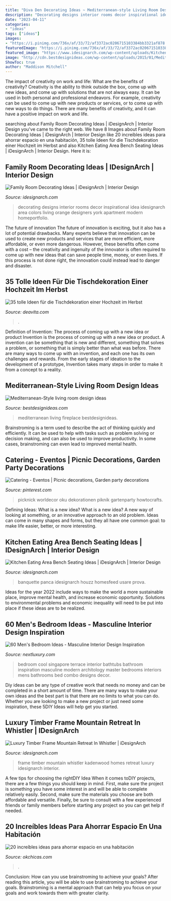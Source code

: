 ```yaml
---
title: "Diva Den Decorating Ideas ~ Mediterranean-style Living Room Design Ideas"
description: "Decorating designs interior rooms decor inspirational idea idesignarch area colors living orange designers york apartment modern homeportfolio"
date: "2023-04-11"
categories:
- "ideas"
tags: ["ideas"]
images:
- "https://i.pinimg.com/736x/af/33/72/af3372ac0206715103384bb3321af878.jpg"
featuredImage: "https://i.pinimg.com/736x/af/33/72/af3372ac0206715103384bb3321af878.jpg"
featured_image: "https://www.idesignarch.com/wp-content/uploads/Kitchen-Bench-Seating-Ideas_8.jpg"
image: "http://cdn.bestdesignideas.com/wp-content/uploads/2015/01/Mediterranean-Style-living-room-design-fireplace-909x1226.jpg"
ShowToc: true
author: "Maddison Mitchell"
---
```



The impact of creativity on work and life: What are the benefits of creativity?
Creativity is the ability to think outside the box, come up with new ideas, and come up with solutions that are not always easy. It can be used in both personal and professional endeavors. For example, creativity can be used to come up with new products or services, or to come up with new ways to do things. There are many benefits of creativity, and it can have a positive impact on work and life.

	

		
searching about Family Room Decorating Ideas | iDesignArch | Interior Design you've came to the right web. We have 8 Images about Family Room Decorating Ideas | iDesignArch | Interior Design like 20 increíbles ideas para ahorrar espacio en una habitación, 35 tolle Ideen für die Tischdekoration einer Hochzeit im Herbst and also Kitchen Eating Area Bench Seating Ideas | iDesignArch | Interior Design. Here it is:
		
    
## Family Room Decorating Ideas | IDesignArch | Interior Design

<img loading=lazy src="https://www.idesignarch.com/wp-content/uploads/Family-Room-Decorating-Ideas_6.jpg" onerror="this.onerror=null;this.src='https://tse2.mm.bing.net/th?id=OIP.7ewD0jlZfjR7h9KBbulUTgHaF6&amp;pid=15.1';" alt="Family Room Decorating Ideas | iDesignArch | Interior Design">

_Source: idesignarch.com_

>decorating designs interior rooms decor inspirational idea idesignarch area colors living orange designers york apartment modern homeportfolio. 

	

The future of innovation
The future of innovation is exciting, but it also has a lot of potential drawbacks. Many experts believe that innovation can be used to create new products and services that are more efficient, more affordable, or even more dangerous. However, these benefits often come with a cost – the creativity and ingenuity of the innovator is often required to come up with new ideas that can save people time, money, or even lives. If this process is not done right, the innovation could instead lead to danger and disaster.

    
## 35 Tolle Ideen Für Die Tischdekoration Einer Hochzeit Im Herbst

<img loading=lazy src="https://deavita.com/wp-content/uploads/2014/08/tischdeko-herbst-gartenparty-tischlauer-blumenarrangement.jpg" onerror="this.onerror=null;this.src='https://tse2.mm.bing.net/th?id=OIP.lJpBR6cotqGP7cKYw4P5XAHaLH&amp;pid=15.1';" alt="35 tolle Ideen für die Tischdekoration einer Hochzeit im Herbst">

_Source: deavita.com_

>. 

	

Definition of Invention: The process of coming up with a new idea or product
Invention is the process of coming up with a new idea or product. A invention can be something that is new and different, something that solves a problem, or something that is simply better than what was before. There are many ways to come up with an invention, and each one has its own challenges and rewards. From the early stages of ideation to the development of a prototype, Invention takes many steps in order to make it from a concept to a reality.

    
## Mediterranean-Style Living Room Design Ideas

<img loading=lazy src="http://cdn.bestdesignideas.com/wp-content/uploads/2015/01/Mediterranean-Style-living-room-design-fireplace-909x1226.jpg" onerror="this.onerror=null;this.src='https://tse2.mm.bing.net/th?id=OIP.QJgUT1DlEnnq_YOoyawB9wHaJ-&amp;pid=15.1';" alt="Mediterranean-Style living room design ideas">

_Source: bestdesignideas.com_

>mediterranean living fireplace bestdesignideas. 

	

Brainstroming is a term used to describe the act of thinking quickly and efficiently. It can be used to help with tasks such as problem solving or decision making, and can also be used to improve productivity. In some cases, brainstroming can even lead to improved mental health.

    
## Catering - Eventos | Picnic Decorations, Garden Party Decorations

<img loading=lazy src="https://i.pinimg.com/736x/af/33/72/af3372ac0206715103384bb3321af878.jpg" onerror="this.onerror=null;this.src='https://tse3.mm.bing.net/th?id=OIP.Clt9pL-wu7zzjvjMyjpC9wHaJ4&amp;pid=15.1';" alt="Catering - Eventos | Picnic decorations, Garden party decorations">

_Source: pinterest.com_

>picknick worldecor oku dekorationen piknik gartenparty howtocrafts. 

	

Defining Ideas: What is a new idea?
What is a new idea? A new way of looking at something, or an innovative approach to an old problem. Ideas can come in many shapes and forms, but they all have one common goal: to make life easier, better, or more interesting.

    
## Kitchen Eating Area Bench Seating Ideas | IDesignArch | Interior Design

<img loading=lazy src="https://www.idesignarch.com/wp-content/uploads/Kitchen-Bench-Seating-Ideas_8.jpg" onerror="this.onerror=null;this.src='https://tse4.mm.bing.net/th?id=OIP.Ti7eAF9qtKxf-H3s9y6HzAHaJ4&amp;pid=15.1';" alt="Kitchen Eating Area Bench Seating Ideas | iDesignArch | Interior Design">

_Source: idesignarch.com_

>banquette panca idesignarch houzz homesfeed usare prova. 

	

Ideas for the year 2022 include ways to make the world a more sustainable place, improve mental health, and increase economic opportunity. Solutions to environmental problems and economic inequality will need to be put into place if these ideas are to be realized.

    
## 60 Men&#039;s Bedroom Ideas - Masculine Interior Design Inspiration

<img loading=lazy src="http://nextluxury.com/wp-content/uploads/cool-masculine-bedroom-interior-design.jpg" onerror="this.onerror=null;this.src='https://tse4.mm.bing.net/th?id=OIP.QqRJShHKkT6_qR7cIyWqhgHaLJ&amp;pid=15.1';" alt="60 Men&#039;s Bedroom Ideas - Masculine Interior Design Inspiration">

_Source: nextluxury.com_

>bedroom cool singapore terrace interior bathtubs bathroom inspiration masculine modern architology master bedrooms interiors mens bathrooms bed combo designs decor. 

	

Diy ideas can be any type of creative work that needs no money and can be completed in a short amount of time. There are many ways to make your own ideas and the best part is that there are no limits to what you can do. Whether you are looking to make a new project or just need some inspiration, these 5DIY Ideas will help get you started.

    
## Luxury Timber Frame Mountain Retreat In Whistler | IDesignArch

<img loading=lazy src="http://www.idesignarch.com/wp-content/uploads/Kadenwood-Timber-Frame-Home_9.jpg" onerror="this.onerror=null;this.src='https://tse1.mm.bing.net/th?id=OIP.l-VSzvgpUT7YDNczWCkNtwHaLG&amp;pid=15.1';" alt="Luxury Timber Frame Mountain Retreat In Whistler | iDesignArch">

_Source: idesignarch.com_

>frame timber mountain whistler kadenwood homes retreat luxury idesignarch interior. 

	

A few tips for choosing the rightDIY Idea
When it comes toDIY projects, there are a few things you should keep in mind. First, make sure the project is something you have some interest in and will be able to complete relatively easily. Second, make sure the materials you choose are both affordable and versatile. Finally, be sure to consult with a few experienced friends or family members before starting any project so you can get help if needed.

    
## 20 Increíbles Ideas Para Ahorrar Espacio En Una Habitación

<img loading=lazy src="https://www.okchicas.com/wp-content/uploads/2015/06/ideas-para-ahorrar-espacio-1.jpeg" onerror="this.onerror=null;this.src='https://tse2.mm.bing.net/th?id=OIP.OxGBBnvmdjtF4ZkmTY15HAHaJ4&amp;pid=15.1';" alt="20 increíbles ideas para ahorrar espacio en una habitación">

_Source: okchicas.com_

>. 

	

Conclusion: How can you use brainstroming to achieve your goals?
After reading this article, you will be able to use brainstroming to achieve your goals. Brainstroming is a mental approach that can help you focus on your goals and work towards them with greater clarity.

